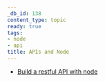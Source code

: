 ```yaml
---
_db_id: 138
content_type: topic
ready: true
tags:
- node
- api
title: APIs and Node
---
```


- [Build a restful API with node](https://medium.com/@purposenigeria/build-a-restful-api-with-node-js-and-express-js-d7e59c7a3dfb)